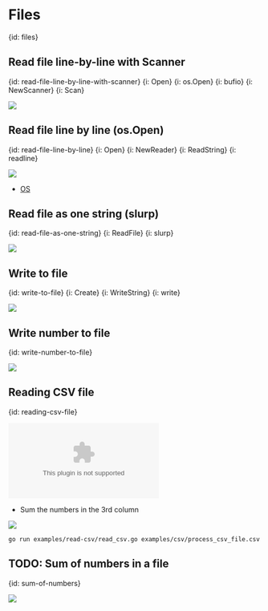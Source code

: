 # Files
{id: files}

## Read file line-by-line with Scanner
{id: read-file-line-by-line-with-scanner}
{i: Open}
{i: os.Open}
{i: bufio}
{i: NewScanner}
{i: Scan}

![](examples/read-file-with-scanner/read_file_with_scanner.go)

## Read file line by line (os.Open)
{id: read-file-line-by-line}
{i: Open}
{i: NewReader}
{i: ReadString}
{i: readline}

![](examples/read-file-line-by-line/read_file_line_by_line.go)

* [OS](https://golang.org/pkg/os/)


## Read file as one string (slurp)
{id: read-file-as-one-string}
{i: ReadFile}
{i: slurp}

![](examples/slurp-file/slurp_file.go)

## Write to file
{id: write-to-file}
{i: Create}
{i: WriteString}
{i: write}

![](examples/write/write_file.go)

## Write number to file
{id: write-number-to-file}

![](examples/write-number/write_number_file.go)

## Reading CSV file
{id: reading-csv-file}

![](examples/read-csv/process_csv_file.csv)

* Sum the numbers in the 3rd column

![](examples/read-csv/read_csv.go)


```
go run examples/read-csv/read_csv.go examples/csv/process_csv_file.csv
```



## TODO: Sum of numbers in a file
{id: sum-of-numbers}

![](examples/sum/sum.go)


